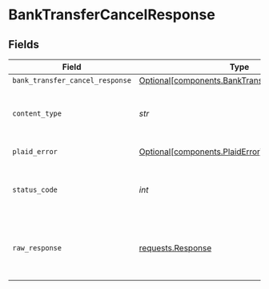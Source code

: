 # BankTransferCancelResponse


## Fields

| Field                                                                                                | Type                                                                                                 | Required                                                                                             | Description                                                                                          |
| ---------------------------------------------------------------------------------------------------- | ---------------------------------------------------------------------------------------------------- | ---------------------------------------------------------------------------------------------------- | ---------------------------------------------------------------------------------------------------- |
| `bank_transfer_cancel_response`                                                                      | [Optional[components.BankTransferCancelResponse]](../../models/shared/banktransfercancelresponse.md) | :heavy_minus_sign:                                                                                   | OK                                                                                                   |
| `content_type`                                                                                       | *str*                                                                                                | :heavy_check_mark:                                                                                   | HTTP response content type for this operation                                                        |
| `plaid_error`                                                                                        | [Optional[components.PlaidError]](../../models/shared/plaiderror.md)                                 | :heavy_minus_sign:                                                                                   | Error response                                                                                       |
| `status_code`                                                                                        | *int*                                                                                                | :heavy_check_mark:                                                                                   | HTTP response status code for this operation                                                         |
| `raw_response`                                                                                       | [requests.Response](https://requests.readthedocs.io/en/latest/api/#requests.Response)                | :heavy_minus_sign:                                                                                   | Raw HTTP response; suitable for custom response parsing                                              |